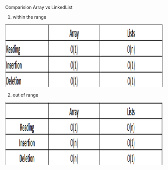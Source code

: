 Comparision Array vs LinkedList

1. within the range
<img src="images/array-linkedlist-1.png" alt="Girl in a jacket" width="500" height="200">

2. out of range
<img src="images/array-linkedlist-2.png" alt="Girl in a jacket" width="500" height="200">

